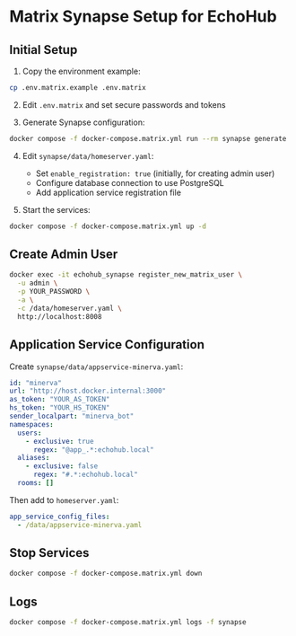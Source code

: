 # Matrix Synapse Setup for EchoHub

## Initial Setup

1. Copy the environment example:
```bash
cp .env.matrix.example .env.matrix
```

2. Edit `.env.matrix` and set secure passwords and tokens

3. Generate Synapse configuration:
```bash
docker compose -f docker-compose.matrix.yml run --rm synapse generate
```

4. Edit `synapse/data/homeserver.yaml`:
   - Set `enable_registration: true` (initially, for creating admin user)
   - Configure database connection to use PostgreSQL
   - Add application service registration file

5. Start the services:
```bash
docker compose -f docker-compose.matrix.yml up -d
```

## Create Admin User

```bash
docker exec -it echohub_synapse register_new_matrix_user \
  -u admin \
  -p YOUR_PASSWORD \
  -a \
  -c /data/homeserver.yaml \
  http://localhost:8008
```

## Application Service Configuration

Create `synapse/data/appservice-minerva.yaml`:

```yaml
id: "minerva"
url: "http://host.docker.internal:3000"
as_token: "YOUR_AS_TOKEN"
hs_token: "YOUR_HS_TOKEN"
sender_localpart: "minerva_bot"
namespaces:
  users:
    - exclusive: true
      regex: "@app_.*:echohub.local"
  aliases:
    - exclusive: false
      regex: "#.*:echohub.local"
  rooms: []
```

Then add to `homeserver.yaml`:

```yaml
app_service_config_files:
  - /data/appservice-minerva.yaml
```

## Stop Services

```bash
docker compose -f docker-compose.matrix.yml down
```

## Logs

```bash
docker compose -f docker-compose.matrix.yml logs -f synapse
```
